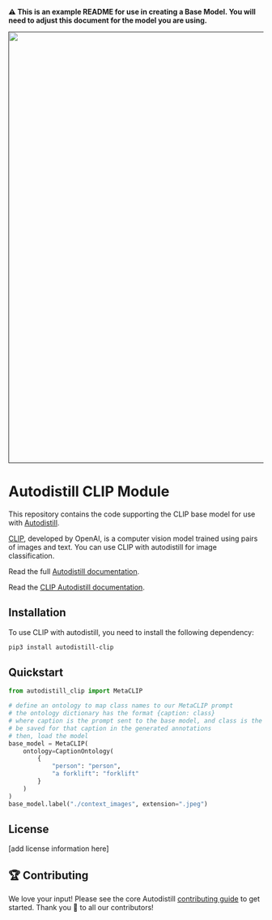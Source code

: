 **⚠️ This is an example README for use in creating a Base Model. You will need to adjust this document for the model you are using.**

<div align="center">
  <p>
    <a align="center" href="" target="_blank">
      <img
        width="850"
        src="https://media.roboflow.com/open-source/autodistill/autodistill-banner.png"
      >
    </a>
  </p>
</div>

# Autodistill CLIP Module

This repository contains the code supporting the CLIP base model for use with [Autodistill](https://github.com/autodistill/autodistill).

[CLIP](https://github.com/openai/CLIP), developed by OpenAI, is a computer vision model trained using pairs of images and text. You can use CLIP with autodistill for image classification.

Read the full [Autodistill documentation](https://autodistill.github.io/autodistill/).

Read the [CLIP Autodistill documentation](https://autodistill.github.io/autodistill/base_models/clip/).

## Installation

To use CLIP with autodistill, you need to install the following dependency:


```bash
pip3 install autodistill-clip
```

## Quickstart

```python
from autodistill_clip import MetaCLIP

# define an ontology to map class names to our MetaCLIP prompt
# the ontology dictionary has the format {caption: class}
# where caption is the prompt sent to the base model, and class is the label that will
# be saved for that caption in the generated annotations
# then, load the model
base_model = MetaCLIP(
    ontology=CaptionOntology(
        {
            "person": "person",
            "a forklift": "forklift"
        }
    )
)
base_model.label("./context_images", extension=".jpeg")
```


## License

[add license information here]

## 🏆 Contributing

We love your input! Please see the core Autodistill [contributing guide](https://github.com/autodistill/autodistill/blob/main/CONTRIBUTING.md) to get started. Thank you 🙏 to all our contributors!